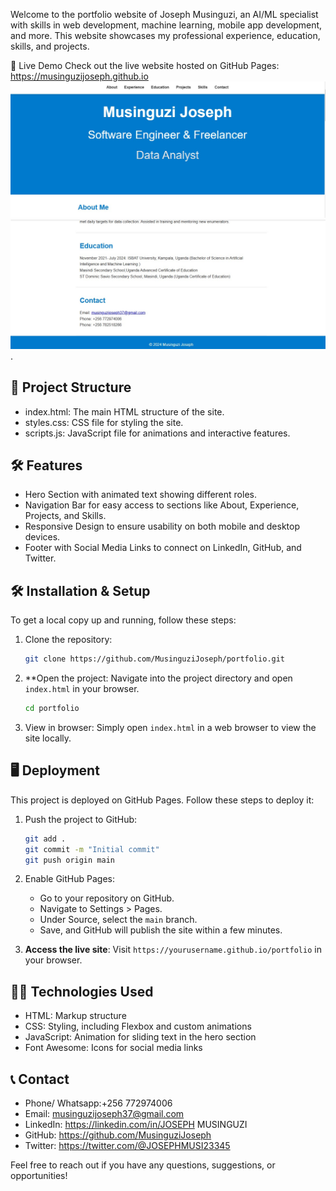 


Welcome to the portfolio website of Joseph Musinguzi, an AI/ML specialist with skills in web development, machine learning, mobile app development, and more. This website showcases my professional experience, education, skills, and projects.


 🚀 Live Demo
Check out the live website hosted on GitHub Pages: https://musinguzijoseph.github.io  
![image alt](https://github.com/MusinguziJoseph/Portfolio/blob/6007817db8dddfe252e71ea60f3aa3f13e48dbe4/Portfolio%20readme.jpg)
![image alt](https://github.com/MusinguziJoseph/Portfolio/blob/280bd97acf530f619e7aaaa2957aeb54c9f924f1/readme%20footer.jpg).


## 📁 Project Structure

- index.html: The main HTML structure of the site.
- styles.css: CSS file for styling the site.
- scripts.js: JavaScript file for animations and interactive features.


## 🛠 Features

- Hero Section with animated text showing different roles.
- Navigation Bar for easy access to sections like About, Experience, Projects, and Skills.
- Responsive Design to ensure usability on both mobile and desktop devices.
- Footer with Social Media Links to connect on LinkedIn, GitHub, and Twitter.

## 🛠 Installation & Setup

To get a local copy up and running, follow these steps:

1. Clone the repository:
   ```bash
   git clone https://github.com/MusinguziJoseph/portfolio.git
   ```
 

2. **Open the project:
   Navigate into the project directory and open `index.html` in your browser.
   ```bash
   cd portfolio
   ```

3. View in browser:
   Simply open `index.html` in a web browser to view the site locally.

## 🖥 Deployment

This project is deployed on GitHub Pages. Follow these steps to deploy it:

1. Push the project to GitHub:
   ```bash
   git add .
   git commit -m "Initial commit"
   git push origin main
   ```

2. Enable GitHub Pages:
   - Go to your repository on GitHub.
   - Navigate to Settings > Pages.
   - Under Source, select the `main` branch.
   - Save, and GitHub will publish the site within a few minutes.

3. **Access the live site**:
   Visit `https://yourusername.github.io/portfolio` in your browser.

## 👨‍💻 Technologies Used

- HTML: Markup structure
- CSS: Styling, including Flexbox and custom animations
- JavaScript: Animation for sliding text in the hero section
- Font Awesome: Icons for social media links

## 📞 Contact
- Phone/ Whatsapp:+256 772974006
- Email: musinguzijoseph37@gmail.com
- LinkedIn: https://linkedin.com/in/JOSEPH MUSINGUZI
- GitHub: https://github.com/MusinguziJoseph
- Twitter: https://twitter.com/@JOSEPHMUSI23345

Feel free to reach out if you have any questions, suggestions, or opportunities!


